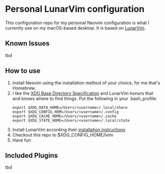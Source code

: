 # Personal LunarVim configuration

This configuration repo for my personal Neovim configuration is what I currently use on my macOS-based desktop.
It is based on [LunarVim](https://www.lunarvim.org).

## Known Issues

tbd

## How to use

1. Install Neovim using the installation method of your choice, for me that's Homebrew.
1. I like the [XDG Base Directory Specification](https://specifications.freedesktop.org/basedir-spec/basedir-spec-latest.html)
   and LunarVim honors that and knows where to find things. Put the following in your .bash_profile:
    ```
    export $XDG_DATA_HOME=/Users/<username>/.local/share
    export $XDG_CONFIG_HOM=/Users/<username>/.config
    export $XDG_CACHE_HOME=/Users/<username>/.cache
    export $XDG_STATE_HOME=/Users/<username>/.local/state
    ```
1. Install LunarVim according their [installation instructions](https://www.lunarvim.org/01-installing.html#installation)
1. Checkout this repo to $XDG_CONFIG_HOME/lvim
1. Have fun

## Included Plugins

tbd

